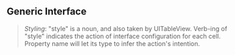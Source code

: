 <!--Generic Interface-->

## Generic Interface

> _Styling_: "style" is a noun, and also taken by UITableView. Verb-ing of "style" indicates the action of interface configuration for each cell. Property name will let its type to infer the action's intention.
